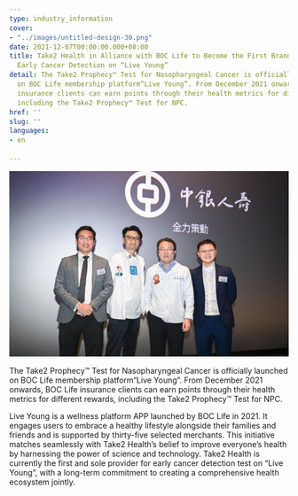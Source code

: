 ```yaml
---
type: industry_information
cover:
- "../images/untitled-design-30.png"
date: 2021-12-07T00:00:00.000+08:00
title: Take2 Health in Alliance with BOC Life to Become the First Brand Providing
  Early Cancer Detection on “Live Young”
detail: The Take2 Prophecy™ Test for Nasopharyngeal Cancer is officially launched
  on BOC Life membership platform“Live Young”. From December 2021 onwards, BOC Life
  insurance clients can earn points through their health metrics for different rewards,
  including the Take2 Prophecy™ Test for NPC.
href: ''
slug: ''
languages:
- en

---
```

![](../images/untitled-design-31.png)

The Take2 Prophecy™ Test for Nasopharyngeal Cancer is officially launched on BOC Life membership platform“Live Young”. From December 2021 onwards, BOC Life insurance clients can earn points through their health metrics for different rewards, including the Take2 Prophecy™ Test for NPC.

Live Young is a wellness platform APP launched by BOC Life in 2021. It engages users to embrace a healthy lifestyle alongside their families and friends and is supported by thirty-five selected merchants. This initiative matches seamlessly with Take2 Health’s belief to improve everyone’s health by harnessing the power of science and technology. Take2 Health is currently the first and sole provider for early cancer detection test on “Live Young”, with a long-term commitment to creating a comprehensive health ecosystem jointly.